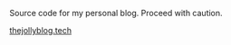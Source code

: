 Source code for my personal blog. Proceed with caution.

[thejollyblog.tech](https://thejollyblog.tech)

